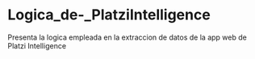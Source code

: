 # Logica_de-_PlatziIntelligence
Presenta la logica empleada en la extraccion de datos de la app web de Platzi Intelligence 
